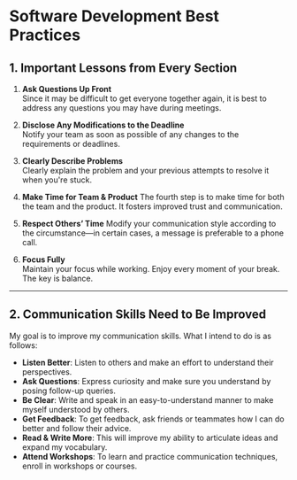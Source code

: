 # Software Development Best Practices

## 1. Important Lessons from Every Section

1. **Ask Questions Up Front**  
   Since it may be difficult to get everyone together again, it is best to address any questions you may have during meetings.

2. **Disclose Any Modifications to the Deadline**  
   Notify your team as soon as possible of any changes to the requirements or deadlines.

3. **Clearly Describe Problems**  
   Clearly explain the problem and your previous attempts to resolve it when you're stuck.

4. **Make Time for Team & Product** The fourth step is to make time for both the team and the product. It fosters improved trust and communication.

5. **Respect Others’ Time** Modify your communication style according to the circumstance—in certain cases, a message is preferable to a phone call.

6. **Focus Fully**  
    Maintain your focus while working. Enjoy every moment of your break. The key is balance.

---

## 2. Communication Skills Need to Be Improved

My goal is to improve my communication skills. What I intend to do is as follows:

- **Listen Better**: Listen to others and make an effort to understand their perspectives.  
- **Ask Questions**: Express curiosity and make sure you understand by posing follow-up queries.  
- **Be Clear**: Write and speak in an easy-to-understand manner to make myself understood by others.  
- **Get Feedback**: To get feedback, ask friends or teammates how I can do better and follow their advice.  
- **Read & Write More**: This will improve my ability to articulate ideas and expand my vocabulary.  
- **Attend Workshops**: To learn and practice communication techniques, enroll in workshops or courses.

